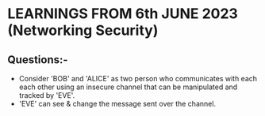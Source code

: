 # LEARNINGS FROM 6th JUNE 2023 (Networking Security)
## Questions:-
- Consider 'BOB' and 'ALICE' as two person who communicates with each each other using an insecure channel that can be manipulated and tracked by 'EVE'.
- 'EVE' can see & change the message sent over the channel.
